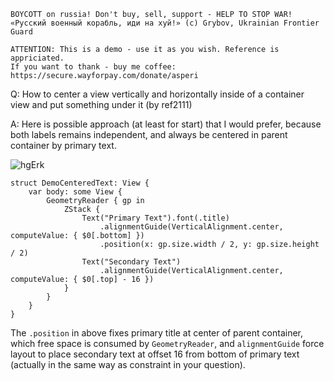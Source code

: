 ```
BOYCOTT on russia! Don't buy, sell, support - HELP TO STOP WAR!
«Русский военный корабль, иди на хуй!» (c) Grybov, Ukrainian Frontier Guard

ATTENTION: This is a demo - use it as you wish. Reference is appriciated.
If you want to thank - buy me coffee: https://secure.wayforpay.com/donate/asperi
```

Q: How to center a view vertically and horizontally inside of a container view and put something under it (by ref2111)

A: Here is possible approach (at least for start) that I would prefer, because both labels remains independent, and always be centered in parent container by primary text.

![hgErk](https://user-images.githubusercontent.com/62171579/167195478-172519a6-5686-4b1d-94c1-07423e964547.png)

```
struct DemoCenteredText: View {
    var body: some View {
        GeometryReader { gp in
            ZStack {
                Text("Primary Text").font(.title)
                    .alignmentGuide(VerticalAlignment.center, computeValue: { $0[.bottom] })
                    .position(x: gp.size.width / 2, y: gp.size.height / 2)
                Text("Secondary Text")
                    .alignmentGuide(VerticalAlignment.center, computeValue: { $0[.top] - 16 })
            }
        }
    }
}
```

The `.position` in above fixes primary title at center of parent container, which free space is consumed by `GeometryReader`, and `alignmentGuide` force layout to place secondary text at offset 16 from bottom of primary text (actually in the same way as constraint in your question).

